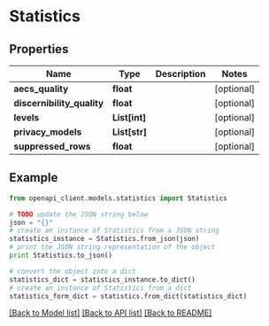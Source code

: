 # Statistics


## Properties

Name | Type | Description | Notes
------------ | ------------- | ------------- | -------------
**aecs_quality** | **float** |  | [optional] 
**discernibility_quality** | **float** |  | [optional] 
**levels** | **List[int]** |  | [optional] 
**privacy_models** | **List[str]** |  | [optional] 
**suppressed_rows** | **float** |  | [optional] 

## Example

```python
from openapi_client.models.statistics import Statistics

# TODO update the JSON string below
json = "{}"
# create an instance of Statistics from a JSON string
statistics_instance = Statistics.from_json(json)
# print the JSON string representation of the object
print Statistics.to_json()

# convert the object into a dict
statistics_dict = statistics_instance.to_dict()
# create an instance of Statistics from a dict
statistics_form_dict = statistics.from_dict(statistics_dict)
```
[[Back to Model list]](../README.md#documentation-for-models) [[Back to API list]](../README.md#documentation-for-api-endpoints) [[Back to README]](../README.md)


